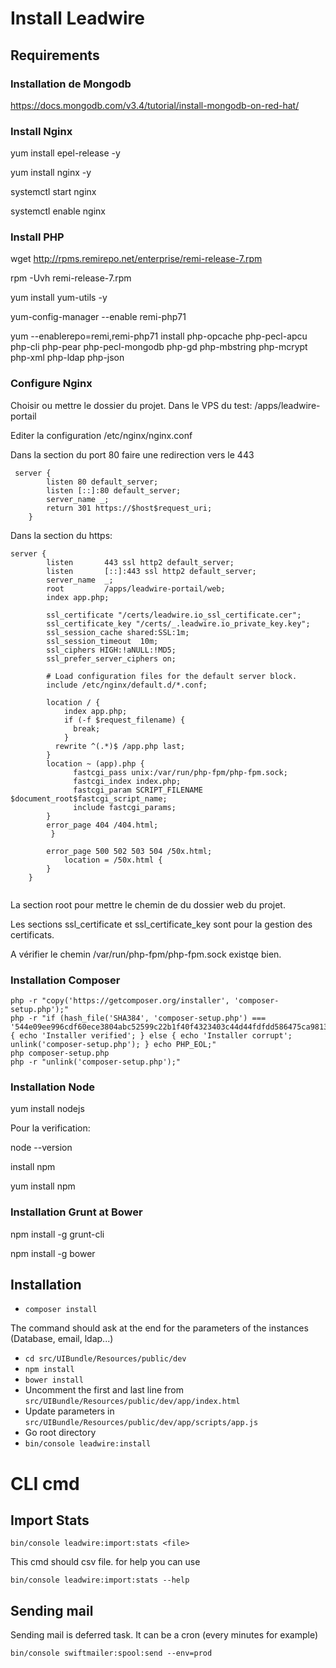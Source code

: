 # Install Leadwire

## Requirements


### Installation de Mongodb

https://docs.mongodb.com/v3.4/tutorial/install-mongodb-on-red-hat/


### Install Nginx

yum install epel-release -y

yum install nginx -y

systemctl start nginx

systemctl enable nginx

### Install PHP

wget http://rpms.remirepo.net/enterprise/remi-release-7.rpm

rpm -Uvh remi-release-7.rpm

yum install yum-utils -y

yum-config-manager --enable remi-php71

yum --enablerepo=remi,remi-php71 install php-opcache php-pecl-apcu php-cli php-pear php-pecl-mongodb php-gd php-mbstring php-mcrypt php-xml
php-ldap php-json


### Configure Nginx

Choisir ou mettre le dossier du projet. Dans le VPS du test: /apps/leadwire-portail

Editer la configuration /etc/nginx/nginx.conf

Dans la section du port 80 faire une redirection vers le 443

```
 server {
        listen 80 default_server;
        listen [::]:80 default_server;
        server_name _;
        return 301 https://$host$request_uri;
    }
```

Dans la section du https:

```
server {
        listen       443 ssl http2 default_server;
        listen       [::]:443 ssl http2 default_server;
        server_name  _;
        root         /apps/leadwire-portail/web;
        index app.php;

        ssl_certificate "/certs/leadwire.io_ssl_certificate.cer";
        ssl_certificate_key "/certs/_.leadwire.io_private_key.key";
        ssl_session_cache shared:SSL:1m;
        ssl_session_timeout  10m;
        ssl_ciphers HIGH:!aNULL:!MD5;
        ssl_prefer_server_ciphers on;

        # Load configuration files for the default server block.
        include /etc/nginx/default.d/*.conf;

        location / {
            index app.php;
            if (-f $request_filename) {
              break;
            }
          rewrite ^(.*)$ /app.php last;
        }
        location ~ (app).php {
              fastcgi_pass unix:/var/run/php-fpm/php-fpm.sock;
              fastcgi_index index.php;
              fastcgi_param SCRIPT_FILENAME $document_root$fastcgi_script_name;
              include fastcgi_params;
        }
        error_page 404 /404.html;
         }

        error_page 500 502 503 504 /50x.html;
            location = /50x.html {
        }
    }


```

La section root pour mettre le chemin de du dossier web du projet.

Les sections ssl_certificate et ssl_certificate_key sont pour la gestion des certificats.

A vérifier le chemin /var/run/php-fpm/php-fpm.sock existqe bien.


### Installation Composer

```
php -r "copy('https://getcomposer.org/installer', 'composer-setup.php');"
php -r "if (hash_file('SHA384', 'composer-setup.php') === '544e09ee996cdf60ece3804abc52599c22b1f40f4323403c44d44fdfdd586475ca9813a858088ffbc1f233e9b180f061') { echo 'Installer verified'; } else { echo 'Installer corrupt'; unlink('composer-setup.php'); } echo PHP_EOL;"
php composer-setup.php
php -r "unlink('composer-setup.php');"

```

### Installation Node

yum install nodejs

Pour la verification:

node --version

install npm

yum install npm

### Installation Grunt at Bower

npm install -g grunt-cli

npm install -g bower





## Installation

* ```composer install```

The command should ask at the end for the parameters of the instances (Database, email, ldap...)

* ```cd src/UIBundle/Resources/public/dev```
* ```npm install```
* ```bower install```
* Uncomment the first and last line from `src/UIBundle/Resources/public/dev/app/index.html`
* Update parameters in `src/UIBundle/Resources/public/dev/app/scripts/app.js`
* Go root directory
* ```bin/console leadwire:install```

# CLI cmd

## Import Stats

```bin/console leadwire:import:stats <file>```

This cmd should csv file. for help you can use 

```bin/console leadwire:import:stats --help```

## Sending mail

Sending mail is deferred task. It can be a cron (every minutes for example)


```bin/console swiftmailer:spool:send --env=prod```
